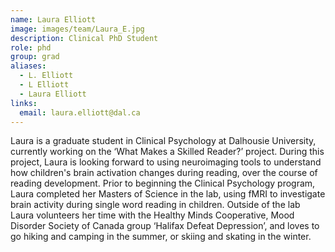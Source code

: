 ```yaml
---
name: Laura Elliott
image: images/team/Laura_E.jpg
description: Clinical PhD Student
role: phd
group: grad
aliases:
  - L. Elliott
  - L Elliott
  - Laura Elliott
links:
  email: laura.elliott@dal.ca
---
```


Laura is a graduate student in Clinical Psychology at Dalhousie University, currently working on the ‘What Makes a Skilled Reader?’ project. During this project, Laura is looking forward to using neuroimaging tools to understand how children's brain activation changes during reading, over the course of reading development. Prior to beginning the Clinical Psychology program, Laura completed her Masters of Science in the lab, using fMRI to investigate brain activity during single word reading in children. Outside of the lab Laura volunteers her time with the Healthy Minds Cooperative, Mood Disorder Society of Canada group ‘Halifax Defeat Depression’, and loves to go hiking and camping in the summer, or skiing and skating in the winter.